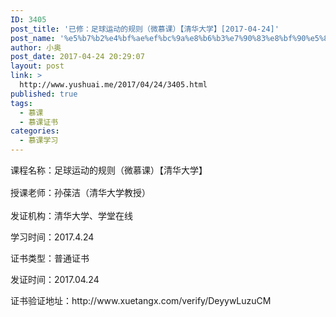 ```yaml
---
ID: 3405
post_title: '已修：足球运动的规则（微慕课）【清华大学】[2017-04-24]'
post_name: '%e5%b7%b2%e4%bf%ae%ef%bc%9a%e8%b6%b3%e7%90%83%e8%bf%90%e5%8a%a8%e7%9a%84%e8%a7%84%e5%88%99%ef%bc%88%e5%be%ae%e6%85%95%e8%af%be%ef%bc%89%e3%80%90%e6%b8%85%e5%8d%8e%e5%a4%a7%e5%ad%a6%e3%80%912017-04-24'
author: 小奥
post_date: 2017-04-24 20:29:07
layout: post
link: >
  http://www.yushuai.me/2017/04/24/3405.html
published: true
tags:
  - 慕课
  - 慕课证书
categories:
  - 慕课学习
---
```

<p>课程名称：足球运动的规则（微慕课）【清华大学】</p><p>授课老师：<span style="line-height: 1.8;">孙葆洁</span><span style="line-height: 1.8;">（清华大学教授）</span></p><p>发证机构：清华大学、学堂在线</p><p>学习时间：2017.4.24</p><p>证书类型：普通证书</p><p>发证时间：2017.04.24</p><p>证书验证地址：http://www.xuetangx.com/verify/DeyywLuzuCM</p><p><br/></p>
